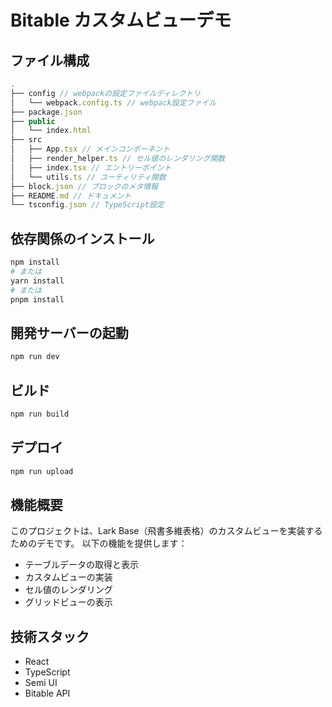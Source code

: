 # Bitable カスタムビューデモ

## ファイル構成

```ts
.
├── config // webpackの設定ファイルディレクトリ
│   └── webpack.config.ts // webpack設定ファイル
├── package.json
├── public
│   └── index.html
├── src
│   ├── App.tsx // メインコンポーネント
│   ├── render_helper.ts // セル値のレンダリング関数
│   ├── index.tsx // エントリーポイント
│   └── utils.ts // ユーティリティ関数
├── block.json // ブロックのメタ情報
├── README.md // ドキュメント
└── tsconfig.json // TypeScript設定
```

## 依存関係のインストール

```sh
npm install
# または
yarn install
# または
pnpm install
```

## 開発サーバーの起動

```sh
npm run dev
```

## ビルド

```sh
npm run build
```

## デプロイ

```sh
npm run upload
```

## 機能概要

このプロジェクトは、Lark Base（飛書多維表格）のカスタムビューを実装するためのデモです。
以下の機能を提供します：

- テーブルデータの取得と表示
- カスタムビューの実装
- セル値のレンダリング
- グリッドビューの表示

## 技術スタック

- React
- TypeScript
- Semi UI
- Bitable API
